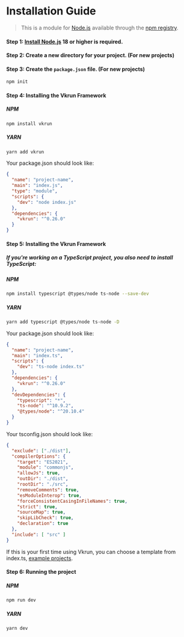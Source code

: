 # Installation Guide

> This is a module for [Node.js](https://nodejs.org/en/) available through the [npm registry](https://www.npmjs.com/package/vkrun).

#### Step 1: [Install Node.js](https://nodejs.org/en/download/) 18 or higher is required.

#### Step 2: Create a new directory for your project. (For new projects)

#### Step 3: Create the `package.json` file. (For new projects)

```bash
npm init
```

#### Step 4: Installing the Vkrun Framework

##### NPM

```bash
npm install vkrun
```

##### YARN

```bash
yarn add vkrun
```

Your package.json should look like:

```json
{
  "name": "project-name",
  "main": "index.js",
  "type": "module",
  "scripts": {
    "dev": "node index.js"
  },
  "dependencies": {
    "vkrun": "^0.26.0"
  }
}
```

#### Step 5: Installing the Vkrun Framework

##### If you're working on a TypeScript project, you also need to install TypeScript:

##### NPM

```bash
npm install typescript @types/node ts-node --save-dev
```

##### YARN

```bash
yarn add typescript @types/node ts-node -D
```

Your package.json should look like:

```json
{
  "name": "project-name",
  "main": "index.ts",
  "scripts": {
    "dev": "ts-node index.ts"
  },
  "dependencies": {
    "vkrun": "^0.26.0"
  },
  "devDependencies": {
    "typescript": "*",
    "ts-node": "^10.9.2",
    "@types/node": "^20.10.4"
  }
}
```

Your tsconfig.json should look like:

```json
{
  "exclude": ["./dist"],
  "compilerOptions": {
    "target": "ES2021",
    "module": "commonjs",
    "allowJs": true,
    "outDir": "./dist",
    "rootDir": "./src",
    "removeComments": true,
    "esModuleInterop": true,
    "forceConsistentCasingInFileNames": true,
    "strict": true,
    "sourceMap": true,
    "skipLibCheck": true,
    "declaration": true
  },
  "include": [ "src" ]
}
```

If this is your first time using Vkrun, you can choose a template from index.ts, [example projects](./examples).

#### Step 6: Running the project

##### NPM

```bash
npm run dev
```

##### YARN

```bash
yarn dev
```